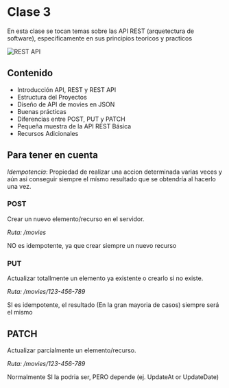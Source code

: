 # Clase 3

En esta clase se tocan temas sobre las API REST (arquetectura de software), especificamente en sus principios teoricos y practicos

<image src="/clase-3/APIREST_draw.PNG" alt="REST API">

## Contenido

- Introducción API, REST y REST API
- Estructura del Proyectos
- Diseño de API de movies en JSON
- Buenas prácticas
- Diferencias entre POST, PUT y PATCH
- Pequeña muestra de la API REST Básica
- Recursos Adicionales

## Para tener en cuenta
*Idempotencia*: Propiedad de realizar una accion determinada varias veces y aún asi conseguir siempre el mísmo resultado que se obtendría al hacerlo una vez.

### POST
Crear un nuevo elemento/recurso en el servidor.

*Ruta: /movies*

NO es idempotente, ya que crear siempre un nuevo recurso

### PUT
Actualizar totallmente un elemento ya existente o crearlo si no existe.

*Ruta: /movies/123-456-789*

SI es idempotente, el resultado (En la gran mayoria de casos) siempre será el mismo

## PATCH
Actualizar parcialmente un elemento/recurso.

*Ruta: /movies/123-456-789*

Normalmente SI la podria ser, PERO depende (ej. UpdateAt or UpdateDate)